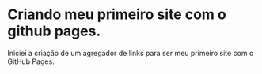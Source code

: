 # Criando meu primeiro site com o github pages.

Iniciei a criação de um agregador de links para ser meu primeiro site com o GitHub Pages.
